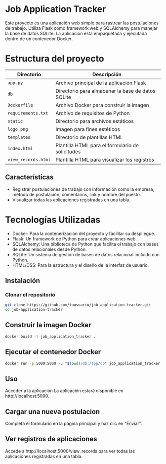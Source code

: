 # Job Application Tracker

Este proyecto es una aplicación web simple para rastrear las postulaciones de trabajo. Utiliza Flask como framework web y SQLAlchemy para manejar la base de datos SQLite. La aplicación está empaquetada y ejecutada dentro de un contenedor Docker.

# Estructura del proyecto

| Directorio | Descripción |
|---|---|
| `app.py` | Archivo principal de la aplicación Flask |
| `db` | Directorio para almacenar la base de datos SQLite |
| `Dockerfile` | Archivo Docker para construir la imagen |
| `requirements.txt` | Archivo de requisitos de Python |
| `static` | Directorio para archivos estáticos |
| `logo.png` | Imagen para fines estéticos |
| `templates` | Directorio de plantillas HTML |
| `index.html` | Plantilla HTML para el formulario de solicitudes |
| `view_records.html` | Plantilla HTML para visualizar los registros |

## Características

- Registrar postulaciones de trabajo con información como la empresa, método de postulación, comentarios, link y nombre del puesto.
- Visualizar todas las aplicaciones registradas en una tabla.

# Tecnologías Utilizadas

- Docker: Para la contenerización del proyecto y facilitar su despliegue.
- Flask: Un framework de Python para crear aplicaciones web.
- SQLAlchemy: Una biblioteca de Python que facilita el trabajo con bases de datos relacionales desde Python.
- SQLite: Un sistema de gestión de bases de datos relacional incluido con Python.
- HTML/CSS: Para la estructura y el diseño de la interfaz de usuario.

## Instalación

### Clonar el repositorio

```bash
git clone https://github.com/tuusuario/job-application-tracker.git
cd job-application-tracker
```

## Construir la imagen Docker
```bash
docker build -t job_application_tracker .
```
## Ejecutar el contenedor Docker
```bash
docker run -p 5000:5000 -v "$(pwd)/db:/app/db" job_application_tracker
```
##  Uso

Acceder a la aplicación
La aplicación estará disponible en http://localhost:5000.

## Cargar una nueva postulacion
Completa el formulario en la página principal y haz clic en "Enviar".

## Ver registros de aplicaciones
Accede a http://localhost:5000/view_records para ver todas las aplicaciones registradas en una tabla.
